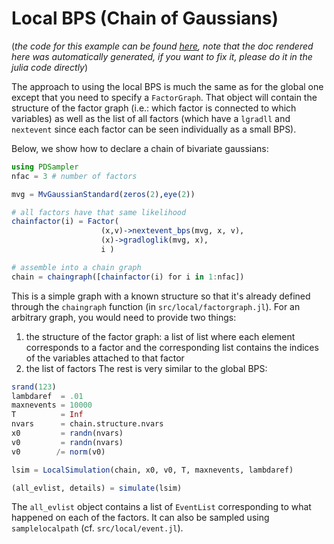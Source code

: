 # Local BPS (Chain of Gaussians)

(*the code for this example can be found [here](https://github.com/alan-turing-institute/PDSampler.jl/blob/master/test/ex_lbps1.jl), note that the doc rendered here was automatically generated, if you want to fix it, please do it in the julia code directly*)

The approach to using the local BPS is much the same as for the global one
except that you need to specify a `FactorGraph`.
That object will contain the structure of the factor graph (i.e.: which factor is connected to which variables) as well as the list of all factors (which have a `lgradll` and `nextevent` since each factor can be seen individually as a small BPS).

Below, we show how to declare a chain of bivariate gaussians:

```julia
using PDSampler
nfac = 3 # number of factors

mvg = MvGaussianStandard(zeros(2),eye(2))

# all factors have that same likelihood
chainfactor(i) = Factor(
                    (x,v)->nextevent_bps(mvg, x, v),
                    (x)->gradloglik(mvg, x),
                    i )

# assemble into a chain graph
chain = chaingraph([chainfactor(i) for i in 1:nfac])

```
This is a simple graph with a known structure so that it's already defined
through the `chaingraph` function (in `src/local/factorgraph.jl`). For an
arbitrary graph, you would need to provide two things:
1. the structure of the factor graph: a list of list where each element corresponds to a factor and the corresponding list contains the indices of the variables attached to that factor
2. the list of factors
The rest is very similar to the global BPS:

```julia
srand(123)
lambdaref  = .01
maxnevents = 10000
T          = Inf
nvars      = chain.structure.nvars
x0         = randn(nvars)
v0         = randn(nvars)
v0        /= norm(v0)

lsim = LocalSimulation(chain, x0, v0, T, maxnevents, lambdaref)

(all_evlist, details) = simulate(lsim)

```
The `all_evlist` object contains a list of `EventList` corresponding to what
happened on each of the factors. It can also be sampled using `samplelocalpath`
(cf. `src/local/event.jl`).
